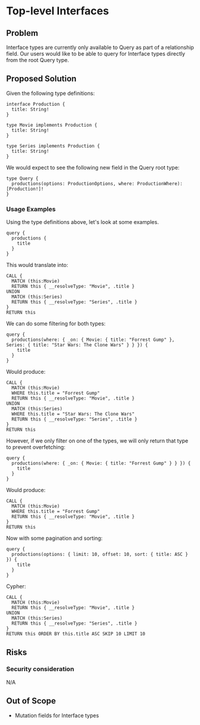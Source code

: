 # Top-level Interfaces

## Problem

Interface types are currently only available to Query as part of a relationship field. 
Our users would like to be able to query for Interface types directly from the root Query type.

## Proposed Solution

Given the following type definitions:

```gql
interface Production {
  title: String!
}

type Movie implements Production {
  title: String!
}

type Series implements Production {
  title: String!
}
```

We would expect to see the following new field in the Query root type:

```gql
type Query {
  productions(options: ProductionOptions, where: ProductionWhere): [Production!]!
}
```

### Usage Examples

Using the type definitions above, let's look at some examples.

```gql
query {
  productions {
    title
  }
}
```

This would translate into:

```
CALL {
  MATCH (this:Movie)
  RETURN this { __resolveType: "Movie", .title }
UNION
  MATCH (this:Series)
  RETURN this { __resolveType: "Series", .title }
}
RETURN this
```

We can do some filtering for both types:

```gql
query {
  productions(where: { _on: { Movie: { title: "Forrest Gump" }, Series: { title: "Star Wars: The Clone Wars" } } }) {
    title
  }
}
```

Would produce:

```
CALL {
  MATCH (this:Movie)
  WHERE this.title = "Forrest Gump"
  RETURN this { __resolveType: "Movie", .title }
UNION
  MATCH (this:Series)
  WHERE this.title = "Star Wars: The Clone Wars"
  RETURN this { __resolveType: "Series", .title }
}
RETURN this
```

However, if we only filter on one of the types, we will only return that type to prevent overfetching:

```gql
query {
  productions(where: { _on: { Movie: { title: "Forrest Gump" } } }) {
    title
  }
}
```

Would produce:

```
CALL {
  MATCH (this:Movie)
  WHERE this.title = "Forrest Gump"
  RETURN this { __resolveType: "Movie", .title }
}
RETURN this
```

Now with some pagination and sorting:

```gql
query {
  productions(options: { limit: 10, offset: 10, sort: { title: ASC } }) {
    title
  }
}
```

Cypher:

```
CALL {
  MATCH (this:Movie)
  RETURN this { __resolveType: "Movie", .title }
UNION
  MATCH (this:Series)
  RETURN this { __resolveType: "Series", .title }
}
RETURN this ORDER BY this.title ASC SKIP 10 LIMIT 10
```

## Risks



### Security consideration

N/A

## Out of Scope

- Mutation fields for Interface types
